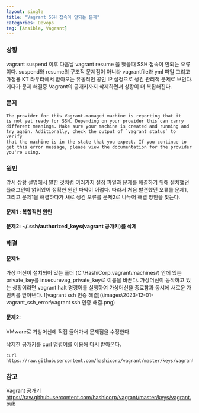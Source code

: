 ```yaml
---
layout: single
title: "Vagrant SSH 접속이 안되는 문제"
categories: Devops
tag: [Ansible, Vagrant]
---
```


### 상황

vagrant suspend 이후 다음날 vagrant resume 을 했을때 SSH 접속이 안되는 오류이다.
suspend와 resume의 구조적 문제점이 아니라 vagrantfile과 yml 파일 그리고 가정용 KT 라우터에서 받아오는 유동적인 공인 IP 설정으로 생긴 관리적 문제로 보인다. 게다가 문제 해결중 Vagrant의 공개키까지 삭제하면서 상황이 더 복잡해진다. 

### 문제

```
The provider for this Vagrant-managed machine is reporting that it
is not yet ready for SSH. Depending on your provider this can carry
different meanings. Make sure your machine is created and running and
try again. Additionally, check the output of `vagrant status` to verify
that the machine is in the state that you expect. If you continue to
get this error message, please view the documentation for the provider
you're using.
```

### 원인

앞서 상황 설명에서 말한 것처럼 여러가지 설정 파일과 문제를 해결하기 위해 설치했던 플러그인이 얽혀있어 정확한 원인 파악이 어렵다.  따라서 처음 발견했던 오류를 문제1, 그리고 문제1을 해결하다가 새로 생긴 오류를 문제2로 나누어 해결 방안을 찾는다.

#### 문제1 : 복합적인 원인

#### 문제2: ~/.ssh/authorized_keys(vagrant 공개키)를 삭제


### 해결

#### 문제1:

가상 머신이 설치되어 있는 폴더 (C:\HashiCorp\.vagrant\machines/) 안에 있는 private_key를
insecurevag_private_key로 이름을 바꾼다. 가상머신이 동작하고 있는 상황이라면 vagrant halt 명령어를 실행하여 가상머신을 종료함과 동시에 새로운 개인키를 받아낸다.
![vagrant ssh 인증 해결](\images\2023-12-01-vagrant_ssh_error\vagrant ssh 인증 해결.png)

#### 문제2:

VMware로 가상머신에 직접 들어가서 문제점을 수정한다.

삭제한 공개키를 curl 명령어를 이용해 다시 받아온다.

```
curl https://raw.githubusercontent.com/hashicorp/vagrant/master/keys/vagrant.pub
```


### 참고

Vagrant 공개키
https://raw.githubusercontent.com/hashicorp/vagrant/master/keys/vagrant.pub